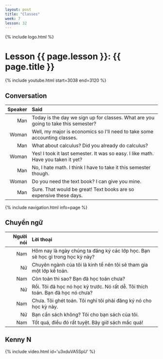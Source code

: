 ```yaml
---
layout: post
title: "Classes"
week: 7
lesson: 32
---
```


{% include logo.html %}
  
# Lesson {{ page.lesson }}: {{ page.title }}

{% include youtube.html start=3038 end=3120 %}

## Conversation

Speaker | Said
---: | :---
Man | Today is the day we sign up for classes. What are you going to take this semester?
Woman | Well, my major is economics so I'll need to take some accounting classes.
Man | What about calculus? Did you already do calculus?
Woman | Yes! I took it last semester. It was so easy. I like math. Have you taken it yet?
Man | No, I hate math. I think I have to take it this semester though.
Woman | Do you need the text book? I can give you mine.
Man | Sure. That would be great! Text books are so expensive these days.

{% include navigation.html info=page %}

## Chuyển ngữ

Người nói | Lời thoại
---: | :---
Nam | Hôm nay là ngày chúng ta đăng ký các lớp học. Bạn sẽ học gì trong học kỳ này?
Nữ | Chuyên ngành của tôi là kinh tế nên tôi sẽ tham gia một lớp kế toán.
Nam | Còn toán thì sao? Bạn đã học toán chưa?
Nữ | Rồi. Tôi đã học nó học kỳ trước. Nó rất dễ. Tôi thích toán. Bạn đã học nó chưa?
Nam | Chưa. Tôi ghét toán. Tôi nghĩ tôi phải đăng ký nó cho học kỳ này.
Nữ | Bạn cần sách không? Tôi cho bạn sách của tôi.
Nam | Tốt quá, điều đó rất tuyệt. Bây giờ sách mắc quá!

## Kenny N

{% include video.html id='u3xduVA5SpU' %}
